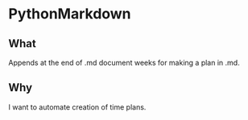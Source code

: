 # PythonMarkdown

## What 

Appends at the end of .md document weeks for making a plan in .md.

## Why

I want to automate creation of time plans.